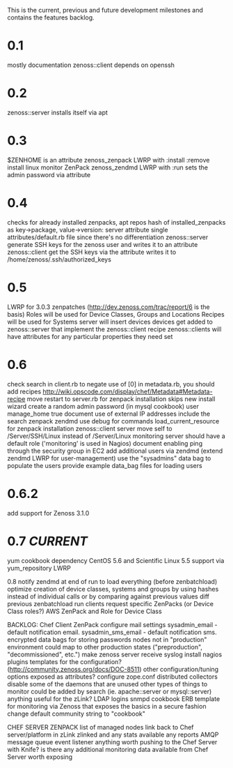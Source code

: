 This is the current, previous and future development milestones and contains the features backlog.

0.1
===
mostly documentation
zenoss::client depends on openssh

0.2
===
zenoss::server installs itself via apt

0.3
===
$ZENHOME is an attribute
zenoss_zenpack LWRP with :install :remove
install linux monitor ZenPack
zenoss_zendmd LWRP with :run
sets the admin password via attribute

0.4
===
checks for already installed zenpacks, apt repos
hash of installed_zenpacks as key->package, value->version: server attribute
single attributes/default.rb file since there's no differentiation
zenoss::server generate SSH keys for the zenoss user and writes it to an attribute
zenoss::client get the SSH keys via the attribute writes it to /home/zenoss/.ssh/authorized_keys

0.5
===
LWRP for 3.0.3 zenpatches (http://dev.zenoss.com/trac/report/6 is the basis)
Roles will be used for Device Classes, Groups and Locations
Recipes will be used for Systems
server will insert devices
devices get added to zenoss::server that implement the zenoss::client recipe
zenoss::clients will have attributes for any particular properties they need set

0.6
===
check search in client.rb to negate use of [0]
in metadata.rb, you should add recipes http://wiki.opscode.com/display/chef/Metadata#Metadata-recipe
move restart to server.rb for zenpack installation
skips new install wizard
create a random admin password (in mysql cookbook)
user manage_home true
document use of external IP addresses
include the search zenpack
zendmd use debug for commands
load_current_resource for zenpack installation
zenoss::client server move self to /Server/SSH/Linux instead of /Server/Linux
monitoring server should have a default role ('monitoring' is used in Nagios)
document enabling ping through the security group in EC2
add additional users via zendmd (extend zendmd LWRP for user-management)
use the "sysadmins" data bag to populate the users
provide example data_bag files for loading users

0.6.2
===
add support for Zenoss 3.1.0

0.7 *CURRENT*
===
yum cookbook dependency
CentOS 5.6 and Scientific Linux 5.5 support via yum_repository LWRP


0.8
notify zendmd at end of run to load everything (before zenbatchload)
optimize creation of device classes, systems and groups by using hashes instead of individual calls or by comparing against previous values
diff previous zenbatchload run
clients request specific ZenPacks (or Device Class roles?)
AWS ZenPack and Role for Device Class


BACKLOG:
Chef Client ZenPack
configure mail settings
sysadmin_email - default notification email.
sysadmin_sms_email - default notification sms.
encrypted data bags for storing passwords
nodes not in "production" environment could map to other production states ("preproduction", "decommissioned", etc.")
make zenoss server receive syslog
install nagios plugins
templates for the configuration? (http://community.zenoss.org/docs/DOC-8511)
other configuration/tuning options exposed as attributes?
configure zope.conf
distributed collectors
disable some of the daemons that are unused
other types of things to monitor could be added by search (ie. apache::server or mysql::server)
anything useful for the zLink?
LDAP logins
snmpd cookbook
ERB template for monitoring via Zenoss that exposes the basics in a secure fashion
change default community string to "cookbook"


CHEF SERVER ZENPACK
list of managed nodes
link back to Chef server/platform in zLink
zlinked and any stats available
any reports
AMQP message queue event listener
anything worth pushing to the Chef Server with Knife?
is there any additional monitoring data available from Chef Server worth exposing

